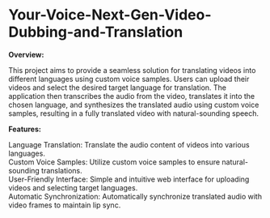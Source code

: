 # Your-Voice-Next-Gen-Video-Dubbing-and-Translation
**Overview:**

This project aims to provide a seamless solution for translating videos into different languages using custom voice samples. Users can upload their videos and select the desired target language for translation. The application then transcribes the audio from the video, translates it into the chosen language, and synthesizes the translated audio using custom voice samples, resulting in a fully translated video with natural-sounding speech.


**Features:**

  Language Translation:   Translate the audio content of videos into various languages.  
  Custom Voice Samples:   Utilize custom voice samples to ensure natural-sounding translations.  
  User-Friendly Interface:   Simple and intuitive web interface for uploading videos and selecting target languages.  
  Automatic Synchronization:   Automatically synchronize translated audio with video frames to maintain lip sync.  
